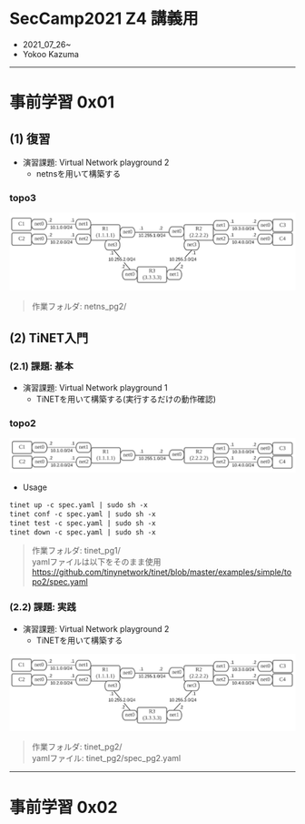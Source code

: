 # SecCamp2021 Z4 講義用 
- 2021_07_26~  
- Yokoo Kazuma  

---

# 事前学習 0x01
## (1) 復習
- 演習課題: Virtual Network playground 2  
  - netnsを用いて構築する
 
 ### topo3
 
  ![](img/topo3.png)

>作業フォルダ: netns_pg2/

## (2) TiNET入門 
### (2.1) 課題: 基本  
- 演習課題: Virtual Network playground 1  
  - TiNETを用いて構築する(実行するだけの動作確認)

### topo2

  ![](img/topo2.png)

- Usage  

~~~
tinet up -c spec.yaml | sudo sh -x
tinet conf -c spec.yaml | sudo sh -x
tinet test -c spec.yaml | sudo sh -x
tinet down -c spec.yaml | sudo sh -x
~~~

>作業フォルダ: tinet_pg1/  
>yamlファイルは以下をそのまま使用   
>https://github.com/tinynetwork/tinet/blob/master/examples/simple/topo2/spec.yaml  

### (2.2) 課題: 実践  
- 演習課題: Virtual Network playground 2  
  - TiNETを用いて構築する

 ![](img/topo3.png)

>作業フォルダ: tinet_pg2/  
>yamlファイル: tinet_pg2/spec_pg2.yaml  

---

# 事前学習 0x02


